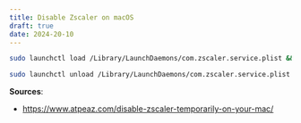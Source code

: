```yaml
---
title: Disable Zscaler on macOS
draft: true
date: 2024-20-10
---
```



```bash
sudo launchctl load /Library/LaunchDaemons/com.zscaler.service.plist && sudo launchctl load /Library/LaunchDaemons/com.zscaler.tunnel.plist
```

```bash
sudo launchctl unload /Library/LaunchDaemons/com.zscaler.service.plist && sudo launchctl unload /Library/LaunchDaemons/com.zscaler.tunnel.plist
```

__Sources__:
- https://www.atpeaz.com/disable-zscaler-temporarily-on-your-mac/